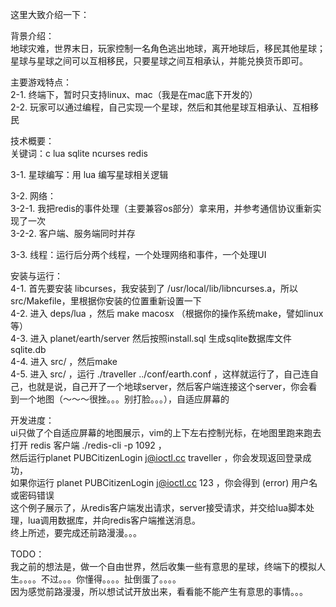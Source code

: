 这里大致介绍一下：  

背景介绍：  
地球灾难，世界末日，玩家控制一名角色逃出地球，离开地球后，移民其他星球；星球与星球之间可以互相移民，只要星球之间互相承认，并能兑换货币即可。     
  
主要游戏特点：     
2-1. 终端下，暂时只支持linux、mac（我是在mac底下开发的）     
2-2. 玩家可以通过编程，自己实现一个星球，然后和其他星球互相承认、互相移民      

技术概要：      
关键词：c lua sqlite ncurses redis     

3-1. 星球编写：用 lua 编写星球相关逻辑     

3-2. 网络：     
3-2-1. 我把redis的事件处理（主要兼容os部分）拿来用，并参考通信协议重新实现了一次       
3-2-2. 客户端、服务端同时并存     
  
3-3. 线程：运行后分两个线程，一个处理网络和事件，一个处理UI     
  
安装与运行：     
4-1. 首先要安装 libcurses，我安装到了 /usr/local/lib/libncurses.a，所以src/Makefile，里根据你安装的位置重新设置一下     
4-2. 进入 deps/lua ，然后 make macosx （根据你的操作系统make，譬如linux等）       
4-3. 进入 planet/earth/server 然后按照install.sql 生成sqlite数据库文件sqlite.db      
4-4. 进入 src/ ，然后make   
4-5. 进入 src/ ，运行 ./traveller ../conf/earth.conf ，这样就运行了，自己连自己，也就是说，自己开了一个地球server，然后客户端连接这个server，你会看到一个地图（～～～很挫。。。别打脸。。。），自适应屏幕的   
   
开发进度：   
ui只做了个自适应屏幕的地图展示，vim的上下左右控制光标，在地图里跑来跑去   
打开 redis 客户端 ./redis-cli -p 1092 ，   
然后运行planet PUBCitizenLogin j@ioctl.cc traveller ，你会发现返回登录成功，   
如果你运行 planet PUBCitizenLogin j@ioctl.cc 123 ，你会得到 (error) 用户名或密码错误   
这个例子展示了，从redis客户端发出请求，server接受请求，并交给lua脚本处理，lua调用数据库，并向redis客户端推送消息。   
终上所述，要完成还前路漫漫。。。   

TODO：   
我之前的想法是，做一个自由世界，然后收集一些有意思的星球，终端下的模拟人生。。。。不过。。。你懂得。。。。扯倒蛋了。。。。   
因为感觉前路漫漫，所以想试试开放出来，看看能不能产生有意思的事情。。。   
